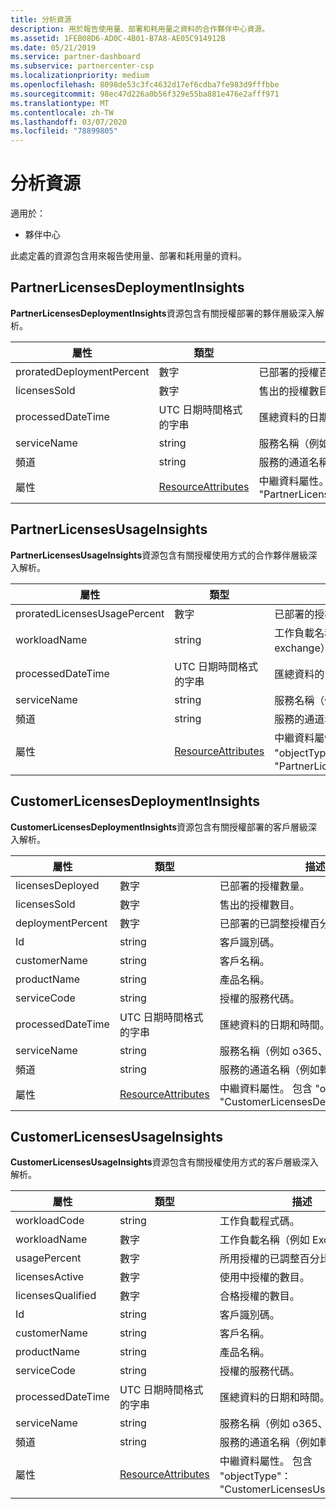 ```yaml
---
title: 分析資源
description: 用於報告使用量、部署和耗用量之資料的合作夥伴中心資源。
ms.assetid: 1FEB08D6-AD0C-4B01-B7A8-AE05C914912B
ms.date: 05/21/2019
ms.service: partner-dashboard
ms.subservice: partnercenter-csp
ms.localizationpriority: medium
ms.openlocfilehash: 8098de53c3fc4632d17ef6cdba7fe983d9fffbbe
ms.sourcegitcommit: 98ec47d226a0b56f329e55ba881e476e2afff971
ms.translationtype: MT
ms.contentlocale: zh-TW
ms.lasthandoff: 03/07/2020
ms.locfileid: "78899805"
---
```

# <a name="analytics-resources"></a>分析資源

適用於：

- 夥伴中心

此處定義的資源包含用來報告使用量、部署和耗用量的資料。

## <a name="partnerlicensesdeploymentinsights"></a>PartnerLicensesDeploymentInsights

**PartnerLicensesDeploymentInsights**資源包含有關授權部署的夥伴層級深入解析。

| 屬性                  | 類型                                                           | 描述                                                                         |
|---------------------------|----------------------------------------------------------------|-------------------------------------------------------------------------------------|
| proratedDeploymentPercent | 數字                                                         | 已部署的授權百分比。                                                |
| licensesSold              | 數字                                                         | 售出的授權數目。                                                        |
| processedDateTime         | UTC 日期時間格式的字串                                 | 匯總資料的日期和時間。                                     |
| serviceName               | string                                                         | 服務名稱（例如 o365、crm）。                                                  |
| 頻道                   | string                                                         | 服務的通道名稱（例如轉銷商）。                                    |
| 屬性                | [ResourceAttributes](utility-resources.md#resourceattributes) | 中繼資料屬性。 包含 "objectType"： "PartnerLicensesDeploymentInsights" |

## <a name="partnerlicensesusageinsights"></a>PartnerLicensesUsageInsights

**PartnerLicensesUsageInsights**資源包含有關授權使用方式的合作夥伴層級深入解析。

| 屬性                     | 類型                                                           | 描述                                                                    |
|------------------------------|----------------------------------------------------------------|--------------------------------------------------------------------------------|
| proratedLicensesUsagePercent | 數字                                                         | 已部署的授權百分比。                                           |
| workloadName                 | string                                                         | 工作負載名稱（例如 exchange）。                                             |
| processedDateTime            | UTC 日期時間格式的字串                                 | 匯總資料的日期和時間。                                |
| serviceName                  | string                                                         | 服務名稱（例如 o365、crm）。                                             |
| 頻道                      | string                                                         | 服務的通道名稱（例如轉銷商）。                               |
| 屬性                   | [ResourceAttributes](utility-resources.md#resourceattributes) | 中繼資料屬性。 包含 "objectType"： "PartnerLicensesUsageInsights" |

## <a name="customerlicensesdeploymentinsights"></a>CustomerLicensesDeploymentInsights

**CustomerLicensesDeploymentInsights**資源包含有關授權部署的客戶層級深入解析。

| 屬性          | 類型                                                           | 描述                                                                          |
|-------------------|----------------------------------------------------------------|--------------------------------------------------------------------------------------|
| licensesDeployed  | 數字                                                         | 已部署的授權數量。                                                     |
| licensesSold      | 數字                                                         | 售出的授權數目。                                                         |
| deploymentPercent | 數字                                                         | 已部署的已調整授權百分比。                                        |
| Id        | string                                                         | 客戶識別碼。                                                             |
| customerName      | string                                                         | 客戶名稱。                                                                   |
| productName       | string                                                         | 產品名稱。                                                                    |
| serviceCode       | string                                                         | 授權的服務代碼。                                                     |
| processedDateTime | UTC 日期時間格式的字串                                 | 匯總資料的日期和時間。                                      |
| serviceName       | string                                                         | 服務名稱（例如 o365、crm）。                                                   |
| 頻道           | string                                                         | 服務的通道名稱（例如轉銷商）。                                     |
| 屬性        | [ResourceAttributes](utility-resources.md#resourceattributes) | 中繼資料屬性。 包含 "objectType"： "CustomerLicensesDeploymentInsights" |

## <a name="customerlicensesusageinsights"></a>CustomerLicensesUsageInsights

**CustomerLicensesUsageInsights**資源包含有關授權使用方式的客戶層級深入解析。

| 屬性          | 類型                                                           | 描述                                                                     |
|-------------------|----------------------------------------------------------------|---------------------------------------------------------------------------------|
| workloadCode      | string                                                         | 工作負載程式碼。                                                              |
| workloadName      | 數字                                                         | 工作負載名稱（例如 Exchange）。                                              |
| usagePercent      | 數字                                                         | 所用授權的已調整百分比。                                       |
| licensesActive    | 數字                                                         | 使用中授權的數目。                                                  |
| licensesQualified | 數字                                                         | 合格授權的數目。                                               |
| Id        | string                                                         | 客戶識別碼。                                                        |
| customerName      | string                                                         | 客戶名稱。                                                              |
| productName       | string                                                         | 產品名稱。                                                               |
| serviceCode       | string                                                         | 授權的服務代碼。                                                |
| processedDateTime | UTC 日期時間格式的字串                                 | 匯總資料的日期和時間。                                 |
| serviceName       | string                                                         | 服務名稱（例如 o365、crm）。                                              |
| 頻道           | string                                                         | 服務的通道名稱（例如轉銷商）。                                |
| 屬性        | [ResourceAttributes](utility-resources.md#resourceattributes) | 中繼資料屬性。 包含 "objectType"： "CustomerLicensesUsageInsights" |